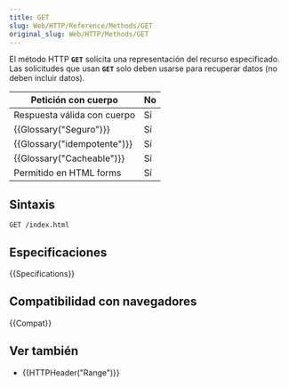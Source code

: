 ```yaml
---
title: GET
slug: Web/HTTP/Reference/Methods/GET
original_slug: Web/HTTP/Methods/GET
---
```


El método HTTP **`GET`** solicita una representación del recurso especificado. Las solicitudes que usan **`GET`** solo deben usarse para recuperar datos (no deben incluir datos).

| Petición con cuerpo         | No  |
| --------------------------- | --- |
| Respuesta válida con cuerpo | Sí  |
| {{Glossary("Seguro")}}      | Sí  |
| {{Glossary("idempotente")}} | Sí  |
| {{Glossary("Cacheable")}}   | Sí  |
| Permitido en HTML forms     | Sí  |

## Sintaxis

```
GET /index.html
```

## Especificaciones

{{Specifications}}

## Compatibilidad con navegadores

{{Compat}}

## Ver también

- {{HTTPHeader("Range")}}
